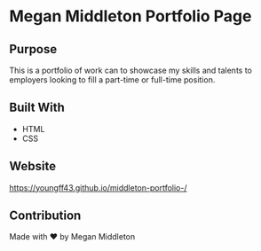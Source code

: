# Megan Middleton Portfolio Page 

## Purpose
This is a portfolio of work can to showcase my skills and talents to employers looking to fill a part-time or full-time position. 

## Built With
* HTML
* CSS

## Website
https://youngff43.github.io/middleton-portfolio-/

## Contribution
Made with ❤️ by Megan Middleton
